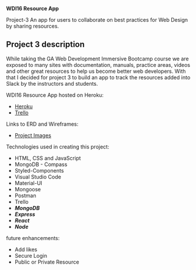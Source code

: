 **WDI16 Resource App**

Project-3 An app for users to collaborate on best practices for Web Design by sharing resources.

## Project 3 description

While taking the GA Web Development Immersive Bootcamp course we are exposed to many sites with documentation, manuals, practice areas, videos and other great resources to help us become better web developers.  With that I decided for project 3 to build an app to track the resources added into Slack by the instructors and students.

WDI16 Resource App hosted on Heroku:

- [Heroku](https://wdi16-resource-app.herokuapp.com/)
- [Trello](https://trello.com/b/07UINFpP/wdi16-resource-app)

Links to ERD and Wireframes:

- [Project Images](https://github.com/philliphdev/WDI16-Resource-App/tree/master/project%20images)

Technologies used in creating this project:

- HTML, CSS and JavaScript
- MongoDB - Compass
- Styled-Components
- Visual Studio Code
- Material-UI
- Mongoose
- Postman
- Trello
- _**MongoDB**_
- _**Express**_
- _**React**_
- _**Node**_

future enhancements:

- Add likes
- Secure Login
- Public or Private Resource
